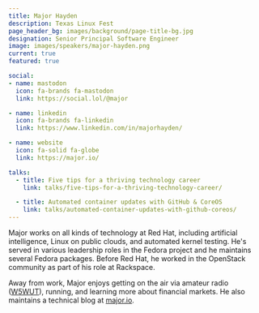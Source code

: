 ```yaml
---
title: Major Hayden
description: Texas Linux Fest
page_header_bg: images/background/page-title-bg.jpg
designation: Senior Principal Software Engineer
image: images/speakers/major-hayden.png
current: true
featured: true

social:
- name: mastodon
  icon: fa-brands fa-mastodon
  link: https://social.lol/@major

- name: linkedin
  icon: fa-brands fa-linkedin
  link: https://www.linkedin.com/in/majorhayden/

- name: website
  icon: fa-solid fa-globe
  link: https://major.io/

talks:
  - title: Five tips for a thriving technology career
    link: talks/five-tips-for-a-thriving-technology-career/

  - title: Automated container updates with GitHub & CoreOS
    link: talks/automated-container-updates-with-github-coreos/
---
```


Major works on all kinds of technology at Red Hat, including artificial
intelligence, Linux on public clouds, and automated kernel testing. He's served
in various leadership roles in the Fedora project and he maintains several
Fedora packages. Before Red Hat, he worked in the OpenStack community as part
of his role at Rackspace.

Away from work, Major enjoys getting on the air via amateur radio
([W5WUT](https://w5wut.com)), running, and learning more about financial
markets. He also maintains a technical blog at [major.io](https://major.io).